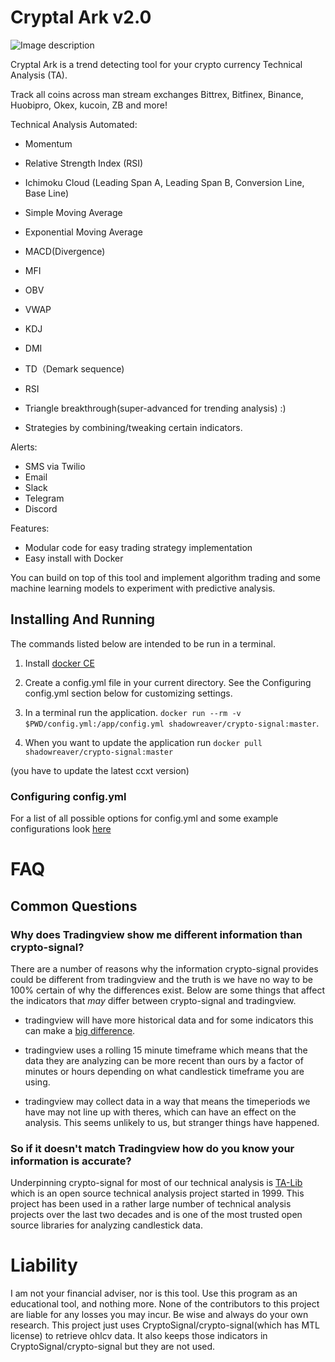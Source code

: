 # Cryptal Ark v2.0

![Image description](https://thecryptotribune.com/wp-content/uploads/2019/07/17646/trump-trade-adviser-says-two-catalysts-could-send-the-dow-to-30000-1000x438.jpg)

Cryptal Ark is a trend detecting tool for your crypto currency Technical Analysis (TA).

Track all coins across man stream exchanges Bittrex, Bitfinex, Binance, Huobipro, Okex, kucoin, ZB and more!

Technical Analysis Automated:
* Momentum
* Relative Strength Index (RSI)
* Ichimoku Cloud (Leading Span A, Leading Span B, Conversion Line, Base Line)
* Simple Moving Average
* Exponential Moving Average
* MACD(Divergence)  
* MFI
* OBV
* VWAP
* KDJ
* DMI
* TD（Demark sequence)
* RSI
* Triangle breakthrough(super-advanced for trending analysis) :)

* Strategies by combining/tweaking certain indicators.

Alerts:
* SMS via Twilio
* Email
* Slack
* Telegram
* Discord

Features:
* Modular code for easy trading strategy implementation
* Easy install with Docker

You can build on top of this tool and implement algorithm trading and some machine learning models to experiment with predictive analysis.

## Installing And Running
The commands listed below are intended to be run in a terminal.

1. Install [docker CE](https://docs.docker.com/install/)

1. Create a config.yml file in your current directory. See the Configuring config.yml section below for customizing settings.

1. In a terminal run the application. `docker run --rm -v $PWD/config.yml:/app/config.yml shadowreaver/crypto-signal:master`.

1. When you want to update the application run `docker pull shadowreaver/crypto-signal:master`

(you have to update the latest ccxt version)

### Configuring config.yml

For a list of all possible options for config.yml and some example configurations look [here](docs/config.md)

# FAQ

## Common Questions

### Why does Tradingview show me different information than crypto-signal?
There are a number of reasons why the information crypto-signal provides could be different from tradingview and the truth is we have no way to be 100% certain of why the differences exist. Below are some things that affect the indicators that _may_ differ between crypto-signal and tradingview.

- tradingview will have more historical data and for some indicators this can make a [big difference](https://ta-lib.org/d_api/ta_setunstableperiod.html).

- tradingview uses a rolling 15 minute timeframe which means that the data they are analyzing can be more recent than ours by a factor of minutes or hours depending on what candlestick timeframe you are using.

- tradingview may collect data in a way that means the timeperiods we have may not line up with theres, which can have an effect on the analysis. This seems unlikely to us, but stranger things have happened.

### So if it doesn't match Tradingview how do you know your information is accurate?
Underpinning crypto-signal for most of our technical analysis is [TA-Lib](https://ta-lib.org/index.html) which is an open source technical analysis project started in 1999. This project has been used in a rather large number of technical analysis projects over the last two decades and is one of the most trusted open source libraries for analyzing candlestick data.

# Liability
I am not your financial adviser, nor is this tool. Use this program as an educational tool, and nothing more. None of the contributors to this project are liable for any losses you may incur. Be wise and always do your own research.
This project just uses CryptoSignal/crypto-signal(which has MTL license) to retrieve ohlcv data.
It also keeps those indicators in CryptoSignal/crypto-signal but they are not used.
